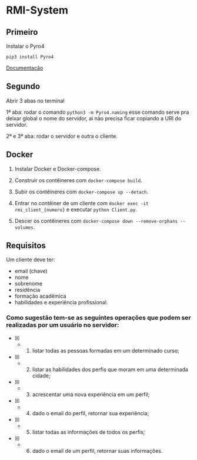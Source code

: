 # RMI-System

## Primeiro
Instalar o Pyro4

```
pip3 install Pyro4
```

[Documentação](https://pyro4.readthedocs.io/en/stable/index.html#)

## Segundo

Abrir 3 abas no terminal

1ª aba:
  rodar o comando ```python3 -m Pyro4.naming``` esse comando serve pra deixar global o nome do servidor, ai não precisa ficar copiando a URI do servidor.
  
2ª e 3ª aba:
  rodar o servidor e outra o cliente.

## Docker

1. Instalar Docker e Docker-compose.

2. Construir os contêineres com `docker-compose build`.

3. Subir os contêineres com `docker-compose up --detach`.

4. Entrar no contêiner de um cliente com `docker exec -it rmi_client_{numero}` e executar `python Client.py`.

5. Descer os contêineres com `docker-compose down --remove-orphans --volumes`.


## Requisitos

Um cliente deve ter:

* email (chave)
* nome
* sobrenome
* residência 
* formação acadêmica
* habilidades e experiência profissional. 


### Como sugestão tem-se as seguintes operações que podem ser realizadas por um usuário no servidor:

- [x] - 1. listar todas as pessoas formadas em um determinado curso;
- [x] - 2. listar as habilidades dos perfis que moram em uma determinada cidade;
- [x] - 3. acrescentar uma nova experiência em um perfil;
- [x] - 4. dado o email do perfil, retornar sua experiência;
- [x] - 5. listar todas as informações de todos os perfis;
- [x] - 6. dado o email de um perfil, retornar suas informações.
